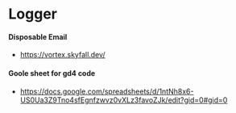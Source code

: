 # Logger

#### Disposable Email
- https://vortex.skyfall.dev/
#### Goole sheet for gd4 code
- https://docs.google.com/spreadsheets/d/1ntNh8x6-US0Ua3Z9Tno4sfEgnfzwvz0vXLz3favoZJk/edit?gid=0#gid=0
